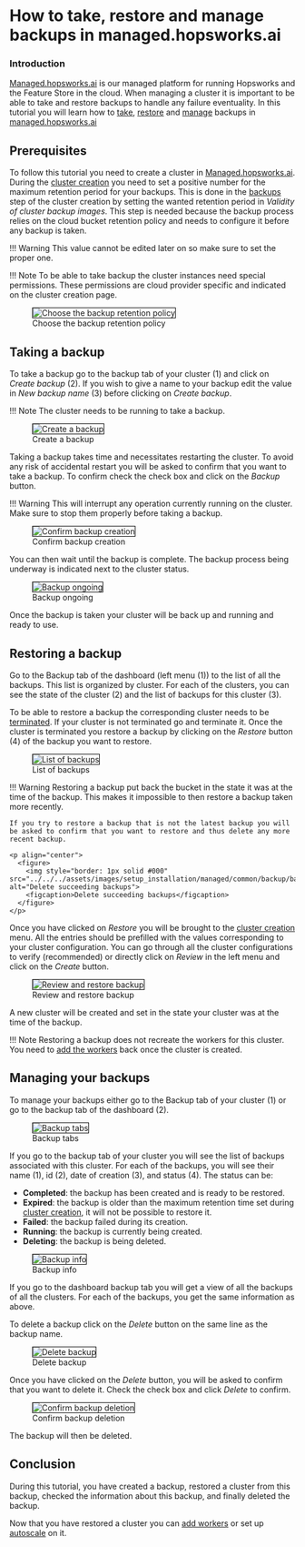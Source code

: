 # How to take, restore and manage backups in managed.hopsworks.ai

### Introduction
[Managed.hopsworks.ai](https://managed.hopsworks.ai) is our managed platform for running Hopsworks and the Feature Store in the cloud. When managing a cluster it is important to be able to take and restore backups to handle any failure eventuality. In this tutorial you will learn how to [take](), [restore]() and [manage]() backups in [managed.hopsworks.ai](https://managed.hopsworks.ai)

## Prerequisites
To follow this tutorial you need to create a cluster in [Managed.hopsworks.ai](https://managed.hopsworks.ai). During the [cluster creation](../aws/cluster_creation.md) you need to set a positive number for the maximum retention period for your backups. This is done in the [backups](../aws/cluster_creation.md#step-6-set-the-backup-retention-policy) step of the cluster creation by setting the wanted retention period in _Validity of cluster backup images_. This step is needed because the backup process relies on the cloud bucket retention policy and needs to configure it before any backup is taken.

!!! Warning 
    This value cannot be edited later on so make sure to set the proper one.

!!! Note
    To be able to take backup the cluster instances need special permissions. These permissions are cloud provider specific and indicated on the cluster creation page.

<p align="center">
  <figure>
    <img style="border: 1px solid #000" src="../../../assets/images/setup_installation/managed/aws/connect-aws-backup.png" alt="Choose the backup retention policy">
    <figcaption>Choose the backup retention policy</figcaption>
  </figure>
</p>


## Taking a backup
To take a backup go to the backup tab of your cluster (1) and click on _Create backup_ (2). If you wish to give a name to your backup edit the value in _New backup name_ (3) before clicking on _Create backup_.

!!! Note 
    The cluster needs to be running to take a backup.

<p align="center">
  <figure>
    <img style="border: 1px solid #000" src="../../../assets/images/setup_installation/managed/common/backup/create_backup.png" alt="Create a backup">
    <figcaption>Create a backup</figcaption>
  </figure>
</p>

Taking a backup takes time and necessitates restarting the cluster. To avoid any risk of accidental restart you will be asked to confirm that you want to take a backup. To confirm check the check box and click on the  _Backup_ button.

!!! Warning
    This will interrupt any operation currently running on the cluster. Make sure to stop them properly before taking a backup.

<p align="center">
  <figure>
    <img style="border: 1px solid #000" src="../../../assets/images/setup_installation/managed/common/backup/confirm_backup.png" alt="Confirm backup creation">
    <figcaption>Confirm backup creation</figcaption>
  </figure>
</p>

You can then wait until the backup is complete. The backup process being underway is indicated next to the cluster status.

<p align="center">
  <figure>
    <img style="border: 1px solid #000" src="../../../assets/images/setup_installation/managed/common/backup/ongoing_backup.png" alt="Backup ongoing">
    <figcaption>Backup ongoing</figcaption>
  </figure>
</p>

Once the backup is taken your cluster will be back up and running and ready to use.

## Restoring a backup
Go to the Backup tab of the dashboard (left menu (1)) to the list of all the backups. This list is organized by cluster. For each of the clusters, you can see the state of the cluster (2) and the list of backups for this cluster (3). 

To be able to restore a backup the corresponding cluster needs to be [terminated](./dashboard.md#terminate-the-cluster). If your cluster is not terminated go and terminate it. Once the cluster is terminated you restore a backup by clicking on the _Restore_ button (4) of the backup you want to restore.

<p align="center">
  <figure>
    <img style="border: 1px solid #000" src="../../../assets/images/setup_installation/managed/common/backup/backup_list.png" alt="List of backups">
    <figcaption>List of backups</figcaption>
  </figure>
</p>


!!! Warning
    Restoring a backup put back the bucket in the state it was at the time of the backup. This makes it impossible to then restore a backup taken more recently. 

    If you try to restore a backup that is not the latest backup you will be asked to confirm that you want to restore and thus delete any more recent backup.

    <p align="center">
      <figure>
        <img style="border: 1px solid #000" src="../../../assets/images/setup_installation/managed/common/backup/backup_delete_succeding.png" alt="Delete succeeding backups">
        <figcaption>Delete succeeding backups</figcaption>
      </figure>
    </p>

Once you have clicked on _Restore_ you will be brought to the [cluster creation](../aws/cluster_creation.md) menu. All the entries should be prefilled with the values corresponding to your cluster configuration. You can go through all the cluster configurations to verify (recommended) or directly click on _Review_ in the left menu and click on the _Create_ button.

<p align="center">
  <figure>
    <img style="border: 1px solid #000" src="../../../assets/images/setup_installation/managed/common/backup/backup_review_and_create.png" alt="Review and restore backup">
    <figcaption>Review and restore backup</figcaption>
  </figure>
</p>

A new cluster will be created and set in the state your cluster was at the time of the backup.

!!! Note
    Restoring a backup does not recreate the workers for this cluster. You need to [add the workers](./adding_removing_workers.md) back once the cluster is created.

## Managing your backups
To manage your backups either go to the Backup tab of your cluster (1) or go to the backup tab of the dashboard (2).

<p align="center">
  <figure>
    <img style="border: 1px solid #000" src="../../../assets/images/setup_installation/managed/common/backup/backup_tabs.png" alt="Backup tabs">
    <figcaption>Backup tabs</figcaption>
  </figure>
</p>

If you go to the backup tab of your cluster you will see the list of backups associated with this cluster. For each of the backups, you will see their name (1), id (2), date of creation (3), and status (4). The status can be:

- **Completed**: the backup has been created and is ready to be restored.
- **Expired**: the backup is older than the maximum retention time set during [cluster creation](../aws/cluster_creation.md#step-6-set-the-backup-retention-policy), it will not be possible to restore it.
- **Failed**: the backup failed during its creation.
- **Running**: the backup is currently being created.
- **Deleting**: the backup is being deleted.


<p align="center">
  <figure>
    <img style="border: 1px solid #000" src="../../../assets/images/setup_installation/managed/common/backup/backup_info.png" alt="Backup info">
    <figcaption>Backup info</figcaption>
  </figure>
</p>

If you go to the dashboard backup tab you will get a view of all the backups of all the clusters. For each of the backups, you get the same information as above.

To delete a backup click on the _Delete_ button on the same line as the backup name.

<p align="center">
  <figure>
    <img style="border: 1px solid #000" src="../../../assets/images/setup_installation/managed/common/backup/backup_delete.png" alt="Delete backup">
    <figcaption>Delete backup</figcaption>
  </figure>
</p>

Once you have clicked on the _Delete_ button, you will be asked to confirm that you want to delete it. Check the check box and click _Delete_ to confirm.

<p align="center">
  <figure>
    <img style="border: 1px solid #000" src="../../../assets/images/setup_installation/managed/common/backup/backup_delete_confirm.png" alt="Confirm backup deletion">
    <figcaption>Confirm backup deletion</figcaption>
  </figure>
</p>

The backup will then be deleted.

## Conclusion
During this tutorial, you have created a backup, restored a cluster from this backup, checked the information about this backup, and finally deleted the backup.

Now that you have restored a cluster you can [add workers](./adding_removing_workers.md) or set up [autoscale](./autoscaling.md) on it.